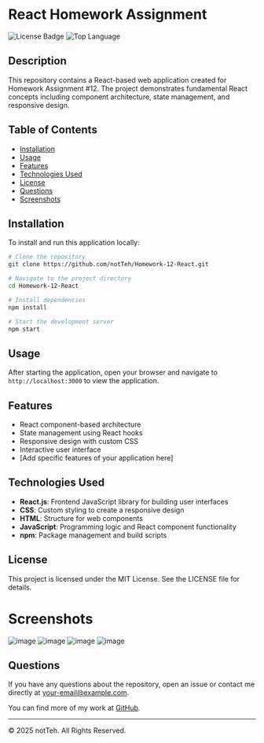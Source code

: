 # React Homework Assignment

![License Badge](https://img.shields.io/github/license/notTeh/Homework-12-React)
![Top Language](https://img.shields.io/github/languages/top/notTeh/Homework-12-React)

## Description

This repository contains a React-based web application created for Homework Assignment #12. The project demonstrates fundamental React concepts including component architecture, state management, and responsive design.

## Table of Contents

- [Installation](#installation)
- [Usage](#usage)
- [Features](#features)
- [Technologies Used](#technologies-used)
- [License](#license)
- [Questions](#questions)
- [Screenshots](#screenshots)

## Installation

To install and run this application locally:

```bash
# Clone the repository
git clone https://github.com/notTeh/Homework-12-React.git

# Navigate to the project directory
cd Homework-12-React

# Install dependencies
npm install

# Start the development server
npm start
```

## Usage

After starting the application, open your browser and navigate to `http://localhost:3000` to view the application.

## Features

- React component-based architecture
- State management using React hooks
- Responsive design with custom CSS
- Interactive user interface
- [Add specific features of your application here]

## Technologies Used

- **React.js**: Frontend JavaScript library for building user interfaces
- **CSS**: Custom styling to create a responsive design
- **HTML**: Structure for web components
- **JavaScript**: Programming logic and React component functionality
- **npm**: Package management and build scripts

## License

This project is licensed under the MIT License. See the LICENSE file for details.

# Screenshots
![image](https://github.com/user-attachments/assets/264790b3-c263-43be-83c8-7fa7ecd42931)
![image](https://github.com/user-attachments/assets/d87128d1-dbfc-4205-a261-c37ba0fcf4f1)
![image](https://github.com/user-attachments/assets/dc8e0455-3322-4ec4-8087-742887a04a2c)
![image](https://github.com/user-attachments/assets/7b3f95ae-f53d-48a3-ab41-2101a25ae536)


## Questions

If you have any questions about the repository, open an issue or contact me directly at [your-email@example.com](mailto:your-email@example.com).

You can find more of my work at [GitHub](https://github.com/notTeh).

---

© 2025 notTeh. All Rights Reserved.
